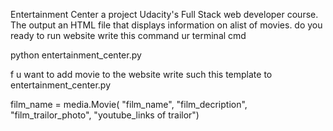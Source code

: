 Entertainment Center  a project  Udacity's Full Stack web developer course.
The output  an HTML file that displays information on alist of movies.
do you ready to run website write this command  ur terminal  cmd

python entertainment_center.py

f u want to add movie to the website  write such
this template to entertainment_center.py

film_name = media.Movie(
    "film_name",
    "film_decription",
    "film_trailor_photo",
    "youtube_links of trailor")
